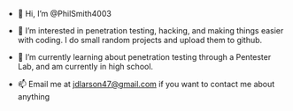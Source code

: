 - 👋 Hi, I’m @PhilSmith4003

- 👀 I’m interested in penetration testing, hacking, and making things easier with coding. I do small random projects and upload them to github.

- 🌱 I’m currently learning about penetration testing through a Pentester Lab, and am currently in high school.

- 📫 Email me at jdlarson47@gmail.com if you want to contact me about anything


